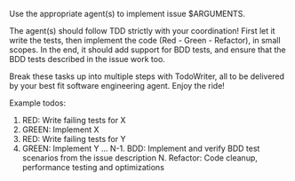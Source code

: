 Use the appropriate agent(s) to implement issue $ARGUMENTS. 

The agent(s) should follow TDD strictly with your coordination! First let it write the tests, then implement the code (Red - Green - Refactor), in small scopes. In the end, it
should add support for BDD tests, and ensure that the BDD tests described in the issue work too. 

Break these tasks up into multiple steps with TodoWriter, all to be delivered by your best fit software engineering agent. Enjoy the ride!

Example todos:

1. RED: Write failing tests for X
2. GREEN: Implement X
3. RED: Write failing tests for Y
4. GREEN: Implement Y
...
N-1. BDD: Implement and verify BDD test scenarios from the issue description
N. Refactor: Code cleanup, performance testing and optimizations
